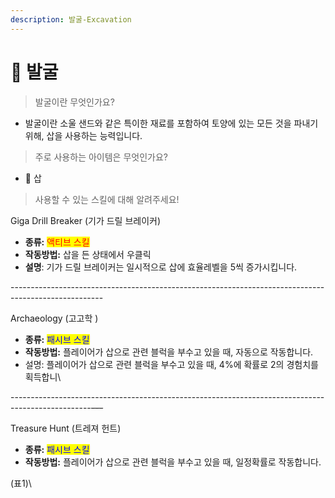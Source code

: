 ```yaml
---
description: 발굴-Excavation
---
```


# 🔨 발굴

> 발굴이란 무엇인가요?&#x20;

* 발굴이란 소울 샌드와 같은 특이한 재료를 포함하여 토양에 있는 모든 것을 파내기 위해, 삽을 사용하는 능력입니다.

> 주로 사용하는 아이템은 무엇인가요?

* 🔨 삽&#x20;

> 사용할 수 있는 스킬에 대해 알려주세요!

Giga Drill Breaker (기가 드릴 브레이커)

* **종류:** <mark style="color:red;">액티브 스킬</mark>
* **작동방법:** 삽을 든 상태에서 우클릭
* **설명**: 기가 드릴 브레이커는 일시적으로 삽에 효율레벨을 5씩 증가시킵니다.

\-----------------------------------------------------------------------------------------------------

Archaeology (고고학 )

* **종류:** <mark style="color:blue;">패시브 스킬</mark>
* **작동방법:** 플레이어가 삽으로 관련 블럭을 부수고 있을 때, 자동으로 작동합니다.
* 설명: 플레이어가 삽으로 관련 블럭을 부수고 있을 때, 4%에 확률로 2의 경험치를 획득합니\


\--------------------------------------------------------------------------------------------------~~---~~

Treasure Hunt (트레져 헌트)

* **종류:** <mark style="color:blue;">패시브 스킬</mark>
* **작동방법:** 플레이어가 삽으로 관련 블럭을 부수고 있을 때, 일정확률로 작동합니다.

(표1)\
